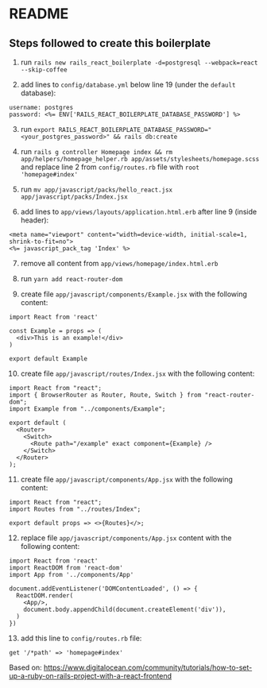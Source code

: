 # README

## Steps followed to create this boilerplate
1. run `rails new rails_react_boilerplate -d=postgresql --webpack=react --skip-coffee`

2. add lines to `config/database.yml` below line 19 (under the `default` database):
```
username: postgres
password: <%= ENV['RAILS_REACT_BOILERPLATE_DATABASE_PASSWORD'] %>
```
3. run `export RAILS_REACT_BOILERPLATE_DATABASE_PASSWORD="<your_postgres_password>" && rails db:create`

4. run `rails g controller Homepage index && rm app/helpers/homepage_helper.rb app/assets/stylesheets/homepage.scss` and replace line 2 from `config/routes.rb` file with `root 'homepage#index'`

5. run `mv app/javascript/packs/hello_react.jsx app/javascript/packs/Index.jsx`

6. add lines to `app/views/layouts/application.html.erb` after line 9 (inside header):
```
<meta name="viewport" content="width=device-width, initial-scale=1, shrink-to-fit=no">
<%= javascript_pack_tag 'Index' %>
```
7. remove all content from `app/views/homepage/index.html.erb`

8. run `yarn add react-router-dom`

9. create file `app/javascript/components/Example.jsx` with the following content:
```
import React from 'react'

const Example = props => (
  <div>This is an example!</div>
)

export default Example
```

10. create file `app/javascript/routes/Index.jsx` with the following content:
```
import React from "react";
import { BrowserRouter as Router, Route, Switch } from "react-router-dom";
import Example from "../components/Example";

export default (
  <Router>
    <Switch>
      <Route path="/example" exact component={Example} />
    </Switch>
  </Router>
);
```

11. create file `app/javascript/components/App.jsx` with the following content:
```
import React from "react";
import Routes from "../routes/Index";

export default props => <>{Routes}</>;
```

12. replace file `app/javascript/components/App.jsx` content with the following content:
```
import React from 'react'
import ReactDOM from 'react-dom'
import App from '../components/App'

document.addEventListener('DOMContentLoaded', () => {
  ReactDOM.render(
    <App/>,
    document.body.appendChild(document.createElement('div')),
  )
})
```

13. add this line to `config/routes.rb` file:
```
get '/*path' => 'homepage#index'
```

Based on: https://www.digitalocean.com/community/tutorials/how-to-set-up-a-ruby-on-rails-project-with-a-react-frontend